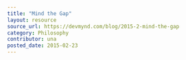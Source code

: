 ```yaml
---
title: "Mind the Gap"
layout: resource
source_url: https://devmynd.com/blog/2015-2-mind-the-gap
category: Philosophy
contributor: una
posted_date: 2015-02-23
---
```

